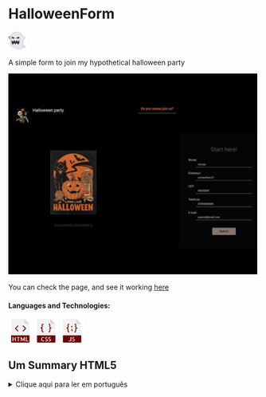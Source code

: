   <h1>HalloweenForm</h1>  <img src="ghost (4).png" width="36"/>
  <p>A simple form to join my hypothetical halloween party</p>

  <img src="HalloweenForm.jpeg" width="500"/>
  
  <p>You can check the page, and see it working <a href="https://yasminconstantino.github.io/HalloweenForm/">here</a></p>

  <h4> Languages and Technologies:</h4>
  <div>
    <img src="html (1).png" width="48"/>
    <img src="css (1).png" width="48"/>
    <img src="javascript.png" width="48"/>
  </div>

<section>
        <h2>Um Summary HTML5</h2>
        <details>
            <summary>Clique aqui para ler em português</summary>
            <p>Este é um formulário simples para se cadastrar na minha festa de Halloween ficticia.</p>
            <p>Você pode acessar a página e ver ela funcionando <a href="https://yasminconstantino.github.io/HalloweenForm/">aqui</a></p>
            <h4>Linguagens e tecnologias utilizadas:</h4>
            <div>
                <img src="html (1).png" width="38"/>
                <img src="css (1).png" width="38"/>
                <img src="javascript.png" width="38"/>
            </div>
        </details>
    </section>
